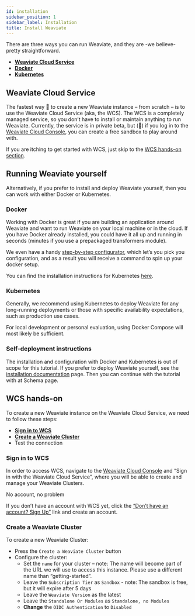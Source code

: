 ```yaml
---
id: installation
sidebar_position: 1
sidebar_label: Installation
title: Install Weaviate
---
```


<badges></badges>

There are three ways you can run Weaviate, and they are -we believe- pretty straightforward.

* [**Weaviate Cloud Service**](#weaviate-cloud-service)
* [**Docker**](#docker)
* [**Kubernetes**](#kubernetes)

## Weaviate Cloud Service

The fastest way 🚀 to create a new Weaviate instance – from scratch – is to use the Weaviate Cloud Service (aka, the WCS). The WCS is a completely managed service, so you don’t have to install or maintain anything to run Weaviate. Currently, the service is in private beta, but (🤫) if you log in to the [Weaviate Cloud Console](https://console.semi.technology/), you can create a free sandbox to play around with.

If you are itching to get started with WCS, just skip to the [WCS hands-on section](#wcs-hands-on).

## Running Weaviate yourself

Alternatively, if you prefer to install and deploy Weaviate yourself, then you can work with either Docker or Kubernetes.

### Docker

Working with Docker is great if you are building an application around Weaviate and want to run Weaviate on your local machine or in the cloud. If you have Docker already installed, you could have it all up and running in seconds (minutes if you use a prepackaged transformers module).

We even have a handy [step-by-step configurator](https://weaviate.io/developers/weaviate/current/installation/docker-compose.html#configurator), which let’s you pick you configuration, and as a result you will receive a command to spin up your docker setup.

You can find the installation instructions for Kubernetes [here](https://weaviate.io/developers/weaviate/current/installation/docker-compose.html#configurator).

### Kubernetes

Generally, we recommend using Kubernetes to deploy Weaviate for any long-running deployments or those with specific availability expectations, such as production use cases.

For local development or personal evaluation, using Docker Compose will most likely be sufficient.

### Self-deployment instructions

The installation and configuration with Docker and Kubernetes is out of scope for this tutorial. If you prefer to deploy Weaviate yourself, see the [installation documentation](https://weaviate.io/developers/weaviate/current/installation/) page. Then you can continue with the tutorial with at Schema page.

## WCS hands-on

To create a new Weaviate instance on the Weaviate Cloud Service, we need to follow these steps:

* [**Sign in to WCS**](#sign-in-to-wcs)
* [**Create a Weaviate Cluster**](#create-a-weaviate-cluster)
* Test the connection

### Sign in to WCS

In order to access WCS, navigate to the [Weaviate Cloud Console](https://console.semi.technology/) and “Sign in with the Weaviate Cloud Service”, where you will be able to create and manage your Weaviate Clusters.

No account, no problem

If you don’t have an account with WCS yet, click the [“Don’t have an account? Sign Up”](https://auth.wcs.api.semi.technology/auth/realms/SeMI/protocol/openid-connect/registrations?client_id=wcs&response_type=code&redirect_uri=https://console.semi.technology/console/wcs) link and create an account.

### Create a Weaviate Cluster

To create a new Weaviate Cluster:

* Press the `Create a Weaviate Cluster` button
* Configure the cluster:
    * Set the `name` for your cluster – note: The name will become part of the URL we will use to access this instance. Please use a different name than “getting-started”.
    * Leave the `Subscription Tier` as `Sandbox` - note: The sandbox is free, but it will expire after 5 days
    * Leave the `Weaviate Version` as the latest
    * Leave the `Standalone Or Modules` as `Standalone, no Modules`
    * **Change** the `OIDC Authentication` to `Disabled`